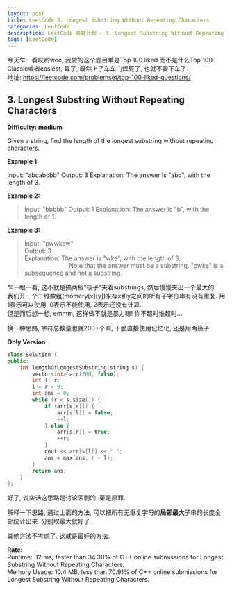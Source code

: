 ```yaml
---
layout: post
title: LeetCode 3. Longest Substring Without Repeating Characters
categories: LeetCode
description: LeetCode 百题计划 - 3. Longest Substring Without Repeating Characters - dp
tags: [LeetCode]
---
```

今天乍一看哎哟woc, 我做的这个题目单是Top 100 liked 而不是什么Top 100 Classic或者easiest, 算了, 既然上了车车门焊死了, 也就不要下车了.  
地址: https://leetcode.com/problemset/top-100-liked-questions/   

## 3. Longest Substring Without Repeating Characters  
**Difficulty: medium**

Given a string, find the length of the longest substring without repeating characters.

**Example 1:**

Input: "abcabcbb"
Output: 3 
Explanation: The answer is "abc", with the length of 3. 

**Example 2:**

> Input: "bbbbb"
> Output: 1
> Explanation: The answer is "b", with the length of 1.

**Example 3:**

> Input: "pwwkew"  
> Output: 3  
> Explanation: The answer is "wke", with the length of 3.   
&nbsp;&nbsp;&nbsp;&nbsp;&nbsp;&nbsp;&nbsp;&nbsp;&nbsp;&nbsp;&nbsp;&nbsp;&nbsp;&nbsp;&nbsp;&nbsp;&nbsp;&nbsp;&nbsp;&nbsp;&nbsp;&nbsp;&nbsp;&nbsp;&nbsp;&nbsp;Note that the answer must be a substring, "pwke" is a subsequence and not a substring.

乍一眼一看, 这不就是搞两根"筷子"夹着substrings, 然后慢慢夹出一个最大的.    
我们开一个二维数组(momery[x][y])来存x和y之间的所有子字符串有没有重复. 用1表示可以使用, 0表示不能使用, 2表示还没有计算.   
但是而后想一想, emmm, 这样做不就是暴力嘛! 你不超时谁超时...  

换一种思路, 字符总数量也就200+个嘛, 干脆直接使用记忆化, 还是用两筷子.  

**Only Version**    
```c++
class Solution {
public:
    int lengthOfLongestSubstring(string s) {
        vector<int> arr(260, false);
        int l, r;
        l = r = 0;
        int ans = 0;
        while (r < s.size()) {
            if (arr[s[r]]) {
                arr[s[l]] = false;
                ++l;
            } else {
                arr[s[r]] = true;
                ++r;
            }
            cout << arr[s[l]] << " ";
            ans = max(ans, r - l);
        }
        return ans;
    }
};
```

好了, 说实话这思路是讨论区剽的. 菜是原罪.  

解释一下思路, 通过上面的方法, 可以把所有无重复字母的**局部最大**子串的长度全部统计出来. 分别取最大就好了.  

其他方法不考虑了. 这就是最好的方法. 

**Rate:**  
Runtime: 32 ms, faster than 34.30% of C++ online submissions for Longest Substring Without Repeating Characters.  
Memory Usage: 10.4 MB, less than 70.91% of C++ online submissions for Longest Substring Without Repeating Characters.  
